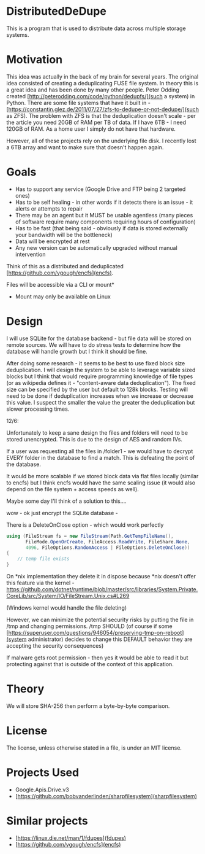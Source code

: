 # DistributedDeDupe

This is a program that is used to distribute data across multiple storage systems.

# Motivation

This idea was actually in the back of my brain for several years. The original idea consisted of creating a deduplicating FUSE file system. In theory this is a great idea and has been done by many other people. Peter Odding created [http://peterodding.com/code/python/dedupfs/](such a system) in Python. There are some file systems that have it built in - [https://constantin.glez.de/2011/07/27/zfs-to-dedupe-or-not-dedupe/](such as ZFS). The problem with ZFS is that the deduplication doesn't scale - per the article you need 20GB of RAM per TB of data. If I have 6TB - I need 120GB of RAM. As a home user I simply do not have that hardware.

However, all of these projects rely on the underlying file disk. I recently lost a 6TB array and want to make sure that doesn't happen again.

# Goals

- Has to support any service (Google Drive and FTP being 2 targeted ones)
- Has to be self healing - in other words if it detects there is an issue - it alerts or attempts to repair
- There may be an agent but it MUST be usable agentless (many pieces of software require many components requiring hours of configuration)
- Has to be fast (that being said - obviously if data is stored externally your bandwidth will be the bottleneck)
- Data will be encrypted at rest
- Any new version can be automatically upgraded without manual intervention

Think of this as a distributed and deduplicated [https://github.com/vgough/encfs](encfs).

Files will be accessible via a CLI or mount*

* Mount may only be available on Linux

# Design

I will use SQLite for the database backend - but file data will be stored on remote sources. We will have to do stress tests to determine how the database will handle growth but I think it should be fine.

After doing some research - it seems to be best to use fixed block size deduplication. I will design the system to be able to leverage variable sized blocks but I think that would require programming knowledge of file types (or as wikipedia defines it - "content-aware data deduplication"). The fixed size can be specified by the user but default to 128k blocks. Testing will need to be done if deduplication increases when we increase or decrease this value. I suspect the smaller the value the greater the deduplication but slower processing times.

12/6:

Unfortunately to keep a sane design the files and folders will need to be stored unencrypted. This is due to the design of AES and random IVs.

If a user was requesting all the files in /folder1 - we would have to decrypt EVERY folder in the database to find a match. This is defeating the point of the database.

It would be more scalable if we stored block data via flat files locally (similar to encfs) but I think encfs would have the same scaling issue (it would also depend on the file system + access speeds as well).

Maybe some day I'll think of a solution to this....

wow - ok just encrypt the SQLite database - 

There is a DeleteOnClose option - which would work perfectly

```c#
using (FileStream fs = new FileStream(Path.GetTempFileName(),
       FileMode.OpenOrCreate, FileAccess.ReadWrite, FileShare.None,
       4096, FileOptions.RandomAccess | FileOptions.DeleteOnClose))
{
    // temp file exists
}
```

On *nix implementation they delete it in dispose because *nix doesn't offer this feature via the kernel - https://github.com/dotnet/runtime/blob/master/src/libraries/System.Private.CoreLib/src/System/IO/FileStream.Unix.cs#L269

(Windows kernel would handle the file deleting)

However, we can minimize the potential security risks by putting the file in /tmp and changing permissions. /tmp SHOULD (of course if some [https://superuser.com/questions/946054/preserving-tmp-on-reboot](system administrator) decides to change this DEFAULT behavior they are accepting the security consequences)

If malware gets root permission - then yes it would be able to read it but protecting against that is outside of the context of this application.

 

# Theory

We will store SHA-256 then perform a byte-by-byte comparison.

# License

The license, unless otherwise stated in a file, is under an MIT license.

# Projects Used

- Google.Apis.Drive.v3
- [https://github.com/bobvanderlinden/sharpfilesystem](sharpfilesystem)

# Similar projects

- [https://linux.die.net/man/1/fdupes](fdupes)
- [https://github.com/vgough/encfs](encfs)